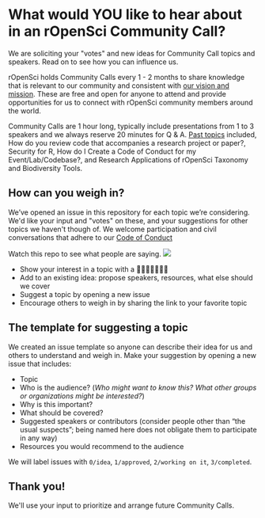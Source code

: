 # What would YOU like to hear about in an rOpenSci Community Call? 

We are soliciting your "votes" and new ideas for Community Call topics and speakers. Read on to see how you can influence us. 

rOpenSci holds Community Calls every 1 - 2 months to share knowledge that is relevant to our community and consistent with [our vision and mission](https://ropensci.org/about/). These are free and open for anyone to attend and provide opportunities for us to connect with rOpenSci community members around the world.

Community Calls are 1 hour long, typically include presentations from 1 to 3 speakers and we always reserve 20 minutes for Q & A. [Past topics](https://ropensci.org/commcalls/) included, How do you review code that accompanies a research project or paper?, Security for R, How do I Create a Code of Conduct for my Event/Lab/Codebase?, and Research Applications of rOpenSci Taxonomy and Biodiversity Tools.

## How can you weigh in?

We’ve opened an issue in this repository for each topic we’re considering. We'd like your input and "votes" on these, and your suggestions for other topics we haven't though of. We welcome participation and civil conversations that adhere to our [Code of Conduct](https://ropensci.org/code-of-conduct/)

Watch this repo to see what people are saying.
![](https://i.imgur.com/YXdUmjr.png)

- Show your interest in a topic with a 👍🏼🎉🚀👎🏼😕
- Add to an existing idea: propose speakers, resources, what else should we cover
- Suggest a topic by opening a new issue
- Encourage others to weigh in by sharing the link to your favorite topic

## The template for suggesting a topic

We created an issue template so anyone can describe their idea for us and others to understand and weigh in. Make your suggestion by opening a new issue that includes:

- Topic
- Who is the audience? (_Who might want to know this? What other groups or organizations might be interested?_)
- Why is this important?
- What should be covered?
- Suggested speakers or contributors (consider people other than “the usual suspects”; being named here does not obligate them to participate in any way)
- Resources you would recommend to the audience

We will label issues with `0/idea`, `1/approved`, `2/working on it`, `3/completed`. 

## Thank you!
We'll use your input to prioritize and arrange future Community Calls. 
